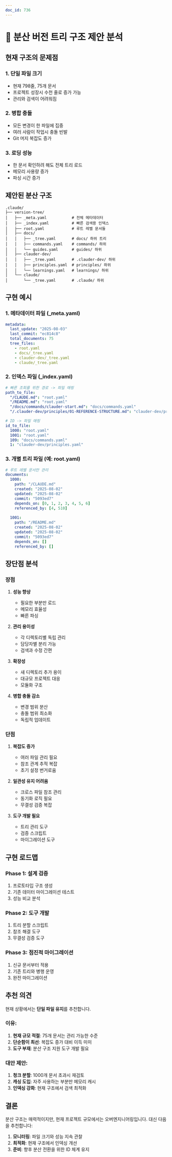 ```yaml
---
doc_id: 736
---
```


# 🌳 분산 버전 트리 구조 제안 분석

## 현재 구조의 문제점

### 1. 단일 파일 크기
- 현재 798줄, 75개 문서
- 프로젝트 성장시 수천 줄로 증가 가능
- 관리와 검색이 어려워짐

### 2. 병합 충돌
- 모든 변경이 한 파일에 집중
- 여러 사람이 작업시 충돌 빈발
- Git 머지 복잡도 증가

### 3. 로딩 성능
- 한 문서 확인하려 해도 전체 트리 로드
- 메모리 사용량 증가
- 파싱 시간 증가

## 제안된 분산 구조

```
.claude/
├── version-tree/
│   ├── _meta.yaml           # 전체 메타데이터
│   ├── _index.yaml          # 빠른 검색용 인덱스
│   ├── root.yaml            # 루트 레벨 문서들
│   ├── docs/
│   │   ├── _tree.yaml       # docs/ 하위 트리
│   │   ├── commands.yaml    # commands/ 하위
│   │   └── guides.yaml      # guides/ 하위
│   ├── clauder-dev/
│   │   ├── _tree.yaml       # .clauder-dev/ 하위
│   │   ├── principles.yaml  # principles/ 하위
│   │   └── learnings.yaml   # learnings/ 하위
│   └── claude/
│       └── _tree.yaml       # .claude/ 하위
```

## 구현 예시

### 1. 메타데이터 파일 (_meta.yaml)
```yaml
metadata:
  last_update: "2025-08-03"
  last_commit: "ec814c8"
  total_documents: 75
  tree_files:
    - root.yaml
    - docs/_tree.yaml
    - clauder-dev/_tree.yaml
    - claude/_tree.yaml
```

### 2. 인덱스 파일 (_index.yaml)
```yaml
# 빠른 조회를 위한 경로 -> 파일 매핑
path_to_file:
  "/CLAUDE.md": "root.yaml"
  "/README.md": "root.yaml"
  "/docs/commands/clauder-start.md": "docs/commands.yaml"
  "/.clauder-dev/principles/01-REFERENCE-STRUCTURE.md": "clauder-dev/principles.yaml"

# ID -> 파일 매핑
id_to_file:
  1000: "root.yaml"
  1001: "root.yaml"
  109: "docs/commands.yaml"
  1: "clauder-dev/principles.yaml"
```

### 3. 개별 트리 파일 (예: root.yaml)
```yaml
# 루트 레벨 문서만 관리
documents:
  1000:
    path: "/CLAUDE.md"
    created: "2025-08-02"
    updated: "2025-08-02"
    commit: "5093ed7"
    depends_on: [0, 1, 2, 3, 4, 5, 6]
    referenced_by: [4, 510]
    
  1001:
    path: "/README.md"
    created: "2025-08-02"
    updated: "2025-08-02"
    commit: "5093ed7"
    depends_on: []
    referenced_by: []
```

## 장단점 분석

### 장점
1. **성능 향상**
   - 필요한 부분만 로드
   - 메모리 효율성
   - 빠른 파싱

2. **관리 용이성**
   - 각 디렉토리별 독립 관리
   - 담당자별 분리 가능
   - 검색과 수정 간편

3. **확장성**
   - 새 디렉토리 추가 용이
   - 대규모 프로젝트 대응
   - 모듈화 구조

4. **병합 충돌 감소**
   - 변경 범위 분산
   - 충돌 범위 최소화
   - 독립적 업데이트

### 단점
1. **복잡도 증가**
   - 여러 파일 관리 필요
   - 참조 관계 추적 복잡
   - 초기 설정 번거로움

2. **일관성 유지 어려움**
   - 크로스 파일 참조 관리
   - 동기화 로직 필요
   - 무결성 검증 복잡

3. **도구 개발 필요**
   - 트리 관리 도구
   - 검증 스크립트
   - 마이그레이션 도구

## 구현 로드맵

### Phase 1: 설계 검증
1. 프로토타입 구조 생성
2. 기존 데이터 마이그레이션 테스트
3. 성능 비교 분석

### Phase 2: 도구 개발
1. 트리 분할 스크립트
2. 참조 해결 도구
3. 무결성 검증 도구

### Phase 3: 점진적 마이그레이션
1. 신규 문서부터 적용
2. 기존 트리와 병행 운영
3. 완전 마이그레이션

## 추천 의견

현재 상황에서는 **단일 파일 유지**를 추천합니다.

### 이유:
1. **현재 규모 적절**: 75개 문서는 관리 가능한 수준
2. **단순함이 최선**: 복잡도 증가 대비 이득 미미
3. **도구 부재**: 분산 구조 지원 도구 개발 필요

### 대안 제안:
1. **청크 분할**: 1000개 문서 초과시 재검토
2. **캐싱 도입**: 자주 사용하는 부분만 메모리 캐시
3. **인덱싱 강화**: 현재 구조에서 검색 최적화

## 결론

분산 구조는 매력적이지만, 현재 프로젝트 규모에서는 오버엔지니어링입니다.
대신 다음을 추천합니다:

1. **모니터링**: 파일 크기와 성능 지속 관찰
2. **최적화**: 현재 구조에서 인덱싱 개선
3. **준비**: 향후 분산 전환을 위한 ID 체계 유지